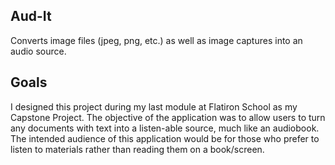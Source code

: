 ## Aud-It

Converts image files (jpeg, png, etc.) as well as image captures into an audio source.

## Goals

I designed this project during my last module at Flatiron School as my Capstone Project. 
The objective of the application was to allow users to turn any documents with text into a listen-able source, much like an audiobook. 
The intended audience of this application would be for those who prefer to listen to materials rather than reading them on a book/screen.

